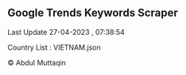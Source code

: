 

## Google Trends Keywords Scraper 
 
Last Update 27-04-2023 , 07:38:54

Country List :
VIETNAM.json



© Abdul Muttaqin 
